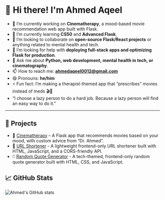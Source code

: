 # 👋 Hi there! I'm Ahmed Aqeel

- 🔭 I’m currently working on **Cinematherapy**, a mood-based movie recommendation web app built with Flask.
- 🌱 I’m currently learning **CS50** and  **Advanced Flask**, 
- 👯 I’m looking to collaborate on **open-source Flask/React projects** or anything related to mental health and tech.
- 🤔 I’m looking for help with **deploying full-stack apps and optimizing Flask for production**.
- 💬 Ask me about **Python, web development, mental health in tech, or cinematography**.
- 📫 How to reach me: **ahmedaqeel0012@gmail.com**
- 😄 Pronouns: **he/him**
- ⚡ Fun fact: I’m making a therapist-themed app that “prescribes” movies instead of meds 🎬🧠
- “I choose a lazy person to do a hard job. Because a lazy person will find an easy way to do it.”

---

## 🚀 Projects
- 🎥 [Cinematherapy](https://cinematherapy.onrender.com) – A Flask app that recommends movies based on your mood, with custom advice from “Dr. Ahmed”.
- 🔗 [URL Shortener](https://ahmed8-bit.github.io/Url-shortener/) - A lightweight frontend-only URL shortener built with HTML, JavaScript, and a CORS-friendly API.
-  ⍞  [Random Quote Generator](https://ahmed8-bit.github.io/quote-generator/) - A tech-themed, frontend-only random quote generator built with HTML, CSS, and JavaScript.


## 📈 GitHub Stats
![Ahmed's GitHub stats](https://github-readme-stats.vercel.app/api?username=Ahmed8-bit&show_icons=true&theme=radical)

